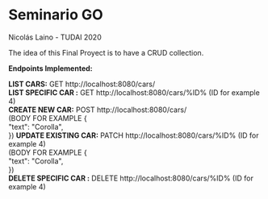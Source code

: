 # Seminario GO

Nicolás Laino - TUDAI 2020

The idea of this Final Proyect is to have a CRUD collection.

**Endpoints Implemented:**

**LIST CARS:** GET http://localhost:8080/cars/  
**LIST SPECIFIC CAR :** GET http://localhost:8080/cars/%ID%  (ID for example 4)  
**CREATE NEW CAR:** POST http://localhost:8080/cars/   
(BODY FOR EXAMPLE {  
    "text": "Corolla",  
})
**UPDATE EXISTING CAR:** PATCH http://localhost:8080/cars/%ID%  (ID for example 4)  
(BODY FOR EXAMPLE {  
    "text": "Corolla",      
})  
**DELETE SPECIFIC CAR :** DELETE http://localhost:8080/cars/%ID%  (ID for example 4)  